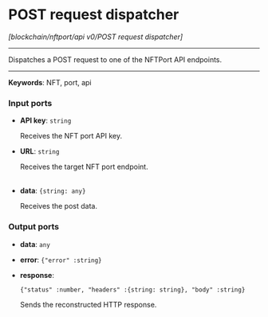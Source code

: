 # POST request dispatcher

_[blockchain/nftport/api v0/POST request dispatcher]_

---

Dispatches a POST request to one of the NFTPort API endpoints.<br>

---

__Keywords__: NFT, port, api

### Input ports

* __API key__: ` string `


    Receives the NFT port API key.<br>


* __URL__: ` string `


    Receives the target NFT port endpoint.<br>
    <br>


* __data__: ` {string: any} `


    Receives the post data.<br>

### Output ports

* __data__: ` any `


* __error__: ` {"error" :string} `


* __response__: 
    ```
    {"status" :number, "headers" :{string: string}, "body" :string}
    ```


    Sends the reconstructed HTTP response.<br>

